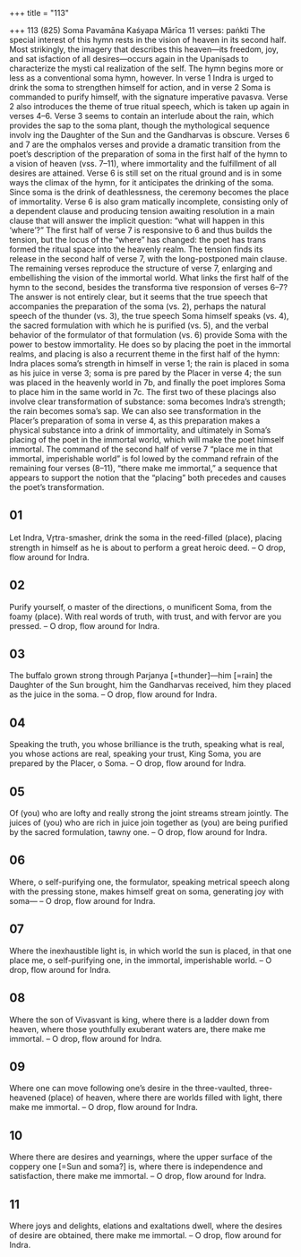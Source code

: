 +++
title = "113"

+++
113 (825)
Soma Pavamāna
Kaśyapa Mārīca
11 verses: paṅkti
The special interest of this hymn rests in the vision of heaven in its second half.  Most strikingly, the imagery that describes this heaven—its freedom, joy, and sat isfaction of all desires—occurs again in the Upaniṣads to characterize the mysti cal realization of the self. The hymn begins more or less as a conventional soma  hymn, however. In verse 1 Indra is urged to drink the soma to strengthen himself  for action, and in verse 2 Soma is commanded to purify himself, with the signature  imperative pavasva. Verse 2 also introduces the theme of true ritual speech, which is  taken up again in verses 4–6. Verse 3 seems to contain an interlude about the rain,  which provides the sap to the soma plant, though the mythological sequence involv ing the Daughter of the Sun and the Gandharvas is obscure.
Verses 6 and 7 are the omphalos verses and provide a dramatic transition from  the poet’s description of the preparation of soma in the first half of the hymn to  a vision of heaven (vss. 7–11), where immortality and the fulfillment of all desires  are attained. Verse 6 is still set on the ritual ground and is in some ways the climax  of the hymn, for it anticipates the drinking of the soma. Since soma is the drink of  deathlessness, the ceremony becomes the place of immortality. Verse 6 is also gram
matically incomplete, consisting only of a dependent clause and producing tension  awaiting resolution in a main clause that will answer the implicit question: “what  will happen in this ‘where’?” The first half of verse 7 is responsive to 6 and thus  builds the tension, but the locus of the “where” has changed: the poet has trans
formed the ritual space into the heavenly realm. The tension finds its release in the  second half of verse 7, with the long-postponed main clause. The remaining verses  reproduce the structure of verse 7, enlarging and embellishing the vision of the  immortal world.
What links the first half of the hymn to the second, besides the transforma tive responsion of verses 6–7? The answer is not entirely clear, but it seems that  the true speech that accompanies the preparation of the soma (vs. 2), perhaps the  natural speech of the thunder (vs. 3), the true speech Soma himself speaks (vs. 4),  the sacred formulation with which he is purified (vs. 5), and the verbal behavior of the formulator of that formulation (vs. 6) provide Soma with the power to bestow  immortality. He does so by placing the poet in the immortal realms, and placing is  also a recurrent theme in the first half of the hymn: Indra places soma’s strength  in himself in verse 1; the rain is placed in soma as his juice in verse 3; soma is pre
pared by the Placer in verse 4; the sun was placed in the heavenly world in 7b, and  finally the poet implores Soma to place him in the same world in 7c. The first two  of these placings also involve clear transformation of substance:  soma becomes  Indra’s strength; the rain becomes soma’s sap. We can also see transformation in  the Placer’s preparation of soma in verse 4, as this preparation makes a physical  substance into a drink of immortality, and ultimately in Soma’s placing of the poet  in the immortal world, which will make the poet himself immortal. The command  of the second half of verse 7 “place me in that immortal, imperishable world” is fol lowed by the command refrain of the remaining four verses (8–11), “there make me  immortal,” a sequence that appears to support the notion that the “placing” both  precedes and causes the poet’s transformation.
## 01
Let Indra, Vr̥tra-smasher, drink the soma in the reed-filled (place), placing strength in himself as he is about to perform a great heroic deed. – O drop, flow around for Indra.
## 02
Purify yourself, o master of the directions, o munificent Soma, from the  foamy (place).
With real words of truth, with trust, and with fervor are you pressed. – O drop, flow around for Indra.
## 03
The buffalo grown strong through Parjanya [=thunder]—him [=rain] the  Daughter of the Sun brought,
him the Gandharvas received, him they placed as the juice in the soma. – O drop, flow around for Indra.
## 04
Speaking the truth, you whose brilliance is the truth, speaking what is  real, you whose actions are real,
speaking your trust, King Soma, you are prepared by the Placer, o Soma. – O drop, flow around for Indra.
## 05
Of (you) who are lofty and really strong the joint streams stream jointly. The juices of (you) who are rich in juice join together as (you) are being  purified by the sacred formulation, tawny one.
– O drop, flow around for Indra.
## 06
Where, o self-purifying one, the formulator, speaking metrical speech along with the pressing stone, makes himself great on soma, generating  joy with soma—
– O drop, flow around for Indra.
## 07
Where the inexhaustible light is, in which world the sun is placed,
in that one place me, o self-purifying one, in the immortal,
imperishable world.
– O drop, flow around for Indra.

## 08
Where the son of Vivasvant is king, where there is a ladder down from  heaven,
where those youthfully exuberant waters are, there make me immortal. – O drop, flow around for Indra.
## 09
Where one can move following one’s desire in the three-vaulted,
three-heavened (place) of heaven,
where there are worlds filled with light, there make me immortal.
– O drop, flow around for Indra.
## 10
Where there are desires and yearnings, where the upper surface of the  coppery one [=Sun and soma?] is,
where there is independence and satisfaction, there make me immortal. – O drop, flow around for Indra.
## 11
Where joys and delights, elations and exaltations dwell,
where the desires of desire are obtained, there make me immortal.
– O drop, flow around for Indra.